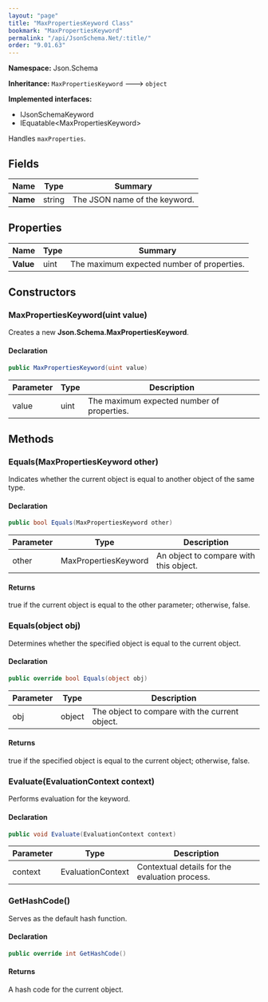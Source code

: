 ```yaml
---
layout: "page"
title: "MaxPropertiesKeyword Class"
bookmark: "MaxPropertiesKeyword"
permalink: "/api/JsonSchema.Net/:title/"
order: "9.01.63"
---
```

**Namespace:** Json.Schema

**Inheritance:**
`MaxPropertiesKeyword`
 🡒 
`object`

**Implemented interfaces:**

- IJsonSchemaKeyword
- IEquatable\<MaxPropertiesKeyword\>

Handles `maxProperties`.

## Fields

| Name | Type | Summary |
|---|---|---|
| **Name** | string | The JSON name of the keyword. |
## Properties

| Name | Type | Summary |
|---|---|---|
| **Value** | uint | The maximum expected number of properties. |
## Constructors

### MaxPropertiesKeyword(uint value)

Creates a new **Json.Schema.MaxPropertiesKeyword**.

#### Declaration

```c#
public MaxPropertiesKeyword(uint value)
```
| Parameter | Type | Description |
|---|---|---|
| value | uint | The maximum expected number of properties. |

## Methods

### Equals(MaxPropertiesKeyword other)

Indicates whether the current object is equal to another object of the same type.

#### Declaration

```c#
public bool Equals(MaxPropertiesKeyword other)
```
| Parameter | Type | Description |
|---|---|---|
| other | MaxPropertiesKeyword | An object to compare with this object. |

#### Returns

true if the current object is equal to the <paramref name="other">other</paramref> parameter; otherwise, false.

### Equals(object obj)

Determines whether the specified object is equal to the current object.

#### Declaration

```c#
public override bool Equals(object obj)
```
| Parameter | Type | Description |
|---|---|---|
| obj | object | The object to compare with the current object. |

#### Returns

true if the specified object  is equal to the current object; otherwise, false.

### Evaluate(EvaluationContext context)

Performs evaluation for the keyword.

#### Declaration

```c#
public void Evaluate(EvaluationContext context)
```
| Parameter | Type | Description |
|---|---|---|
| context | EvaluationContext | Contextual details for the evaluation process. |

### GetHashCode()

Serves as the default hash function.

#### Declaration

```c#
public override int GetHashCode()
```

#### Returns

A hash code for the current object.

